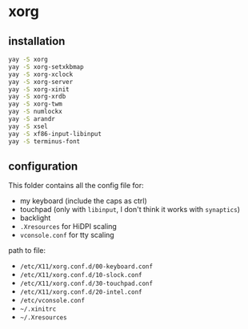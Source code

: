 # xorg

## installation

```bash
yay -S xorg
yay -S xorg-setxkbmap
yay -S xorg-xclock
yay -S xorg-server
yay -S xorg-xinit
yay -S xorg-xrdb
yay -S xorg-twm
yay -S numlockx
yay -S arandr
yay -S xsel
yay -S xf86-input-libinput
yay -S terminus-font
```

## configuration

This folder contains all the config file for:
- my keyboard (include the caps as ctrl)
- touchpad (only with `libinput`, I don't think it works with `synaptics`)
- backlight
- `.Xresources` for HiDPI scaling
- `vconsole.conf` for tty scaling

path to file:
- `/etc/X11/xorg.conf.d/00-keyboard.conf`
- `/etc/X11/xorg.conf.d/10-slock.conf`
- `/etc/X11/xorg.conf.d/30-touchpad.conf`
- `/etc/X11/xorg.conf.d/20-intel.conf`
- `/etc/vconsole.conf`
- `~/.xinitrc`
- `~/.Xresources`
